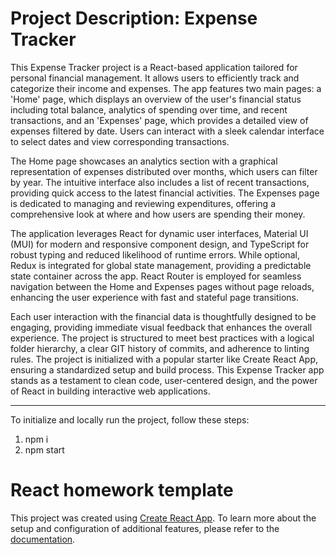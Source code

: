 # Project Description: Expense Tracker

This Expense Tracker project is a React-based application tailored for personal financial management. It allows users to efficiently track and categorize their income and expenses. The app features two main pages: a 'Home' page, which displays an overview of the user's financial status including total balance, analytics of spending over time, and recent transactions, and an 'Expenses' page, which provides a detailed view of expenses filtered by date. Users can interact with a sleek calendar interface to select dates and view corresponding transactions.

The Home page showcases an analytics section with a graphical representation of expenses distributed over months, which users can filter by year. The intuitive interface also includes a list of recent transactions, providing quick access to the latest financial activities. The Expenses page is dedicated to managing and reviewing expenditures, offering a comprehensive look at where and how users are spending their money.

The application leverages React for dynamic user interfaces, Material UI (MUI) for modern and responsive component design, and TypeScript for robust typing and reduced likelihood of runtime errors. While optional, Redux is integrated for global state management, providing a predictable state container across the app. React Router is employed for seamless navigation between the Home and Expenses pages without page reloads, enhancing the user experience with fast and stateful page transitions.

Each user interaction with the financial data is thoughtfully designed to be engaging, providing immediate visual feedback that enhances the overall experience. The project is structured to meet best practices with a logical folder hierarchy, a clear GIT history of commits, and adherence to linting rules. The project is initialized with a popular starter like Create React App, ensuring a standardized setup and build process. This Expense Tracker app stands as a testament to clean code, user-centered design, and the power of React in building interactive web applications.

---

To initialize and locally run the project, follow these steps:

1. npm i
2. npm start

# React homework template

This project was created using
[Create React App](https://github.com/facebook/create-react-app). To learn more
about the setup and configuration of additional features, please refer to the
[documentation](https://facebook.github.io/create-react-app/docs/getting-started).
